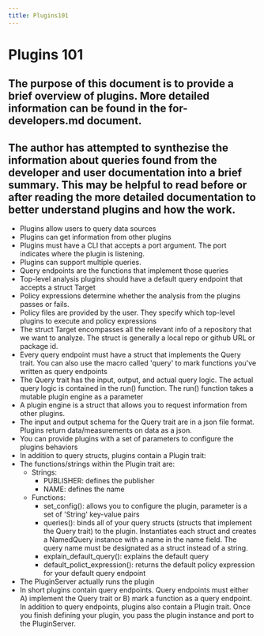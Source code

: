 ```yaml
---
title: Plugins101
---
```

# Plugins 101
## The purpose of this document is to provide a brief overview of plugins. More detailed information can be found in the for-developers.md document.
## The author has attempted to synthezise the information about queries found from the developer and user documentation into a brief summary. This may be helpful to read before or after reading the more detailed documentation to better understand plugins and how the work. 
- Plugins allow users to query data sources
- Plugins can get information from other plugins
- Plugins must have a CLI that accepts a port argument. The port indicates where the plugin is listening. 
- Plugins can support multiple queries. 
- Query endpoints are the functions that implement those queries
- Top-level analysis plugins should have a default query endpoint that accepts a struct Target
- Policy expressions determine whether the analysis from the plugins passes or fails.
- Policy files are provided by the user. They specify which top-level plugins to execute and policy expressions
-  The struct Target encompasses all the relevant info of a repository that we want to analyze. The struct is generally a local repo or github URL or package id. 
- Every query endpoint must have a struct that implements the Query trait. You can also use the macro called 'query' to mark functions you've written as query endpoints 
- The Query trait has the input, output, and actual query logic. The actual query logic is contained in the run() function. The run() function takes a mutable plugin engine as a parameter
- A plugin engine is a struct that allows you to request information from other plugins.
- The input and output schema for the Query trait are in a json file format. Plugins return data/measurements on data as a json. 
- You can provide plugins with a set of parameters to configure the plugins behaviors
- In addition to query structs, plugins contain a Plugin trait:
- The functions/strings within the Plugin trait are:
    - Strings:
        - PUBLISHER: defines the publisher
        - NAME: defines the name
    - Functions:
        - set_config(): allows you to configure the plugin, parameter is a set of 'String' key-value pairs
        - queries(): binds all of your query structs (structs that implement the Query trait) to the plugin. Instantiates each struct and creates a NamedQuery instance with a name in the name field. The query name must be designated as a struct instead of a string.
        - explain_default_query(): explains the default query
        - default_polict_expression(): returns the default policy expression for your default query endpoint
- The PluginServer actually runs the plugin
- In short plugins contain query endpoints. Query endpoints must either A) implement the Query trait or B) mark a function as a query endpoint. In addition to query endpoints, plugins also contain a Plugin trait. Once you finish defining your plugin, you pass the plugin instance and port to the PluginServer.








